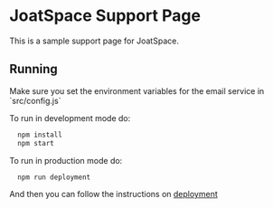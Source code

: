 # JoatSpace Support Page

This is a sample support page for JoatSpace.

## Running
<aside class="notice">
  Make sure you set the environment variables for the email service in `src/config.js`
</aside>

To run in development mode do:
```bash
  npm install
  npm start
```

To run in production mode do:
```bash
  npm run deployment
```
And then you can follow the instructions on [deployment](https://facebook.github.io/create-react-app/docs/deployment)
